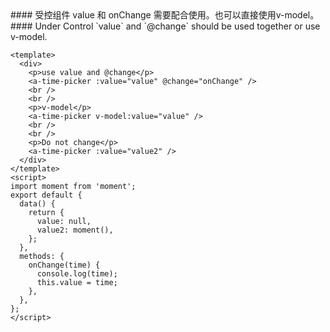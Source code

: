 <cn>
#### 受控组件
value 和 onChange 需要配合使用。也可以直接使用v-model。
</cn>

<us>
#### Under Control
`value` and `@change` should be used together or use v-model.
</us>

```vue
<template>
  <div>
    <p>use value and @change</p>
    <a-time-picker :value="value" @change="onChange" />
    <br />
    <br />
    <p>v-model</p>
    <a-time-picker v-model:value="value" />
    <br />
    <br />
    <p>Do not change</p>
    <a-time-picker :value="value2" />
  </div>
</template>
<script>
import moment from 'moment';
export default {
  data() {
    return {
      value: null,
      value2: moment(),
    };
  },
  methods: {
    onChange(time) {
      console.log(time);
      this.value = time;
    },
  },
};
</script>
```
